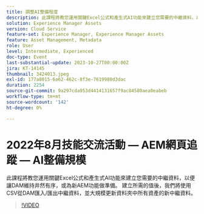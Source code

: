 ```yaml
---
title: 調整AI整備程度
description: 此課程將教您運用關鍵Excel公式和產生式AI功能來建立您需要的中繼資料，以便讓DAM維持井然有序，或為新AEM功能做準備。 建立所需的值後，我們將使用CSV從DAM匯入/匯出中繼資料，並大規模更新資料夾中所有資產的新中繼資料。
solution: Experience Manager Assets
version: Cloud Service
feature-set: Experience Manager, Experience Manager Assets
feature: Asset Management, Metadata
role: User
level: Intermediate, Experienced
doc-type: Event
last-substantial-update: 2023-10-27T00:00:00Z
jira: KT-14145
thumbnail: 3424013.jpeg
exl-id: 177a8015-6a62-462c-8f3e-7619980d3dac
duration: 2254
source-git-commit: 9a297cda953d4414131657f9ac84580aea0eabeb
workflow-type: tm+mt
source-wordcount: '142'
ht-degree: 0%

---
```


# 2022年8月技能交流活動 — AEM網頁追蹤 — AI整備規模

此課程將教您運用關鍵Excel公式和產生式AI功能來建立您需要的中繼資料，以便讓DAM維持井然有序，或為新AEM功能做準備。 建立所需的值後，我們將使用CSV從DAM匯入/匯出中繼資料，並大規模更新資料夾中所有資產的新中繼資料。

>[!VIDEO](https://video.tv.adobe.com/v/3424013/?learn=on)
